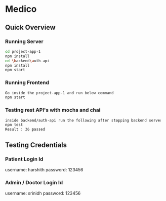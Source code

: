 # Medico



## Quick Overview
###  Running Server
```sh
cd project-app-1
npm install 
cd \backend\auth-api
npm install 
npm start
```

###  Running Frontend
```sh
Go inside the project-app-1 and run below command
npm start
```

### Testing rest API's with mocha and chai
```sh
inside backend/auth-api run the following after stopping backend server:
npm test
Result : 36 passed
```

## Testing Credentials
### Patient Login Id

username: harshith
password: 123456

### Admin / Doctor Login Id

username: srinidh
password: 123456








